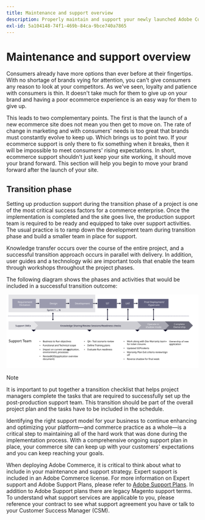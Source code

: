 ```yaml
---
title: Maintenance and support overview
description: Properly maintain and support your newly launched Adobe Commerce implementation.
exl-id: 5a104148-74f1-469b-84ca-9bce740a7865
---
```

# Maintenance and support overview

Consumers already have more options than ever before at their fingertips. With no shortage of brands vying for attention, you can't give consumers any reason to look at your competitors. As we've seen, loyalty and patience with consumers is thin. It doesn't take much for them to give up on your brand and having a poor ecommerce experience is an easy way for them to give up. 

This leads to two complementary points. The first is that the launch of a new ecommerce site does not mean you then get to move on. The rate of change in marketing and with consumers' needs is too great that brands must constantly evolve to keep up. Which brings us to point two. If your ecommerce support is only there to fix something when it breaks, then it will be impossible to meet consumers' rising expectations. In short, ecommerce support shouldn't just keep your site working, it should move your brand forward. This section will help you begin to move your brand forward after the launch of your site.

## Transition phase

Setting up production support during the transition phase of a project is one of the most critical success factors for a commerce enterprise. Once the implementation is completed and the site goes live, the production support team is required to be ready and equipped to take over support activities. The usual practice is to ramp down the development team during transition phase and build a smaller team in place for support.

Knowledge transfer occurs over the course of the entire project, and a successful transition approach occurs in parallel with delivery. In addition, user guides and a technology wiki are important tools that enable the team through workshops throughout the project phases.

The following diagram shows the phases and activities that would be included in a successful transition outcome:

![Diagram showing phases of the transition process](../../assets/playbooks/transition-diagram.svg)

>[!NOTE]
>
> It is important to put together a transition checklist that helps project managers complete the tasks that are required to successfully set up the post-production support team. This transition should be part of the overall project plan and the tasks have to be included in the schedule.

Identifying the right support model for your business to continue enhancing and optimizing your platform—and commerce practice as a whole—is a critical step to maintaining all of the hard work that was done during the implementation process. With a comprehensive ongoing support plan in place, your commerce site can keep up with your customers' expectations and you can keep reaching your goals.

When deploying Adobe Commerce, it is critical to think about what to include in your maintenance and support strategy. 
Expert support is included in an Adobe Commerce license. For more information on Expert support and Adobe Support Plans, please refer to [Adobe Support Plans](https://business.adobe.com/customers/consulting-services/premier-support.html). 
In addition to Adobe Support plans there are legacy Magento support terms. To understand what support services are applicable to you, please reference your contract to see what support agreement you have or talk to your Customer Success Manager (CSM). 